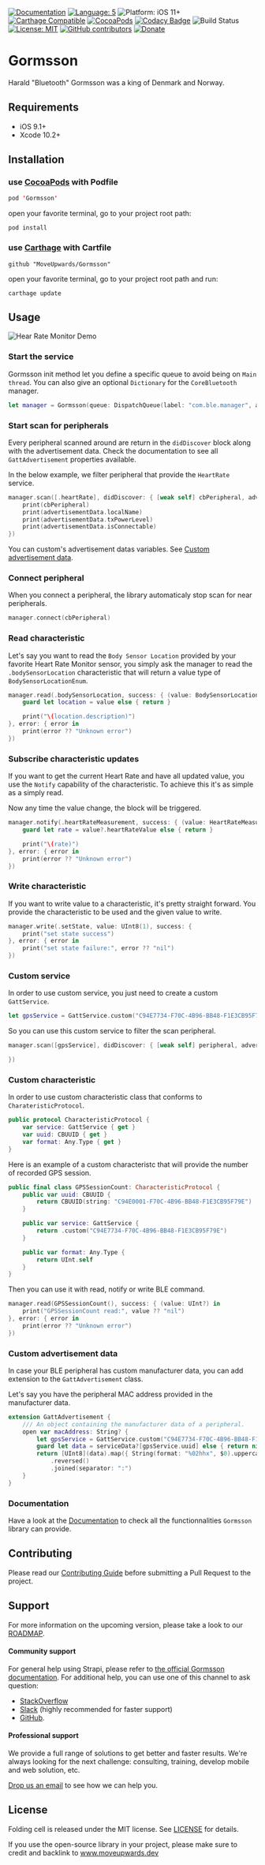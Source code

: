 [![Documentation](https://img.shields.io/badge/Read_the-Docs-67ad5c.svg)](https://moveupwards.github.io/Gormsson/)
[![Language: 5](https://img.shields.io/badge/Swift-5-orange.svg?style=flat)](https://developer.apple.com/swift)
![Platform: iOS 11+](https://img.shields.io/badge/platform-iOS-blue.svg?style=flat)
[![Carthage Compatible](https://img.shields.io/badge/Carthage-compatible-4BC51D.svg?style=flat)](https://github.com/Carthage/Carthage)
[![CocoaPods](https://img.shields.io/cocoapods/v/Gormsson.svg)](http://cocoapods.org/pods/Gormsson)
[![Codacy Badge](https://api.codacy.com/project/badge/Grade/657d5abcfa48463b873ea71ab1cba32e)](https://www.codacy.com/app/MoveUpwards/Gormsson?utm_source=github.com&amp;utm_medium=referral&amp;utm_content=MoveUpwards/Gormsson&amp;utm_campaign=Badge_Grade)
![Build Status](https://app.bitrise.io/app/070473bfbf02055c.svg?token=iiFAh4rQgxDR4JfqH-TkLg)
[![License: MIT](http://img.shields.io/badge/license-MIT-lightgrey.svg?style=flat)](https://github.com/MoveUpwards/Gormsson/blob/master/LICENSE)
[![GitHub contributors](https://img.shields.io/github/contributors/MoveUpwards/Gormsson.svg)](https://github.com/MoveUpwards/Gormsson/graphs/contributors)
[![Donate](https://img.shields.io/badge/Donate-PayPal-blue.svg)](https://paypal.me/moveupwards)

# Gormsson

Harald "Bluetooth" Gormsson was a king of Denmark and Norway.

## Requirements

- iOS 9.1+
- Xcode 10.2+

## Installation

### use [CocoaPods](https://cocoapods.org) with Podfile

```swift
pod 'Gormsson'
```

open your favorite terminal, go to your project root path:

```shell
pod install
```

### use [Carthage](https://github.com/Carthage/Carthage) with Cartfile

```shell
github "MoveUpwards/Gormsson"
```

open your favorite terminal, go to your project root path and run:

```shell
carthage update
```

## Usage

![Hear Rate Monitor Demo](Resources/HeartRateDemo.jpg)

### Start the service

Gormsson init method let you define a specific queue to avoid being on `Main thread`. You can also give an optional `Dictionary` for the `CoreBluetooth` manager.

```swift
let manager = Gormsson(queue: DispatchQueue(label: "com.ble.manager", attributes: .concurrent))
```

### Start scan for peripherals

Every peripheral scanned around are return in the `didDiscover` block along with the advertisement data. Check the documentation to see all `GattAdvertisement` properties available.

In the below example, we filter peripheral that provide the `HeartRate` service.

```swift
manager.scan([.heartRate], didDiscover: { [weak self] cbPeripheral, advertisementData in
    print(cbPeripheral)
    print(advertisementData.localName)
    print(advertisementData.txPowerLevel)
    print(advertisementData.isConnectable)
})
```

You can custom's advertisement datas variables. See [Custom advertisement data](https://github.com/MoveUpwards/Gormsson#custom-advertisement-data).

### Connect peripheral

When you connect a peripheral, the library automaticaly stop scan for near peripherals.

```swift
manager.connect(cbPeripheral)
```

### Read characteristic

Let's say you want to read the `Body Sensor Location` provided by your favorite Heart Rate Monitor sensor, you simply ask the manager to read the `.bodySensorLocation` characteristic that will return a value type of `BodySensorLocationEnum`.

```swift
manager.read(.bodySensorLocation, success: { (value: BodySensorLocationEnum?) in
    guard let location = value else { return }

    print("\(location.description)")
}, error: { error in
    print(error ?? "Unknown error")
})
```

### Subscribe characteristic updates

If you want to get the current Heart Rate and have all updated value, you use the `Notify` capability of the characteristic. To achieve this it's as simple as a simply read.

Now any time the value change, the block will be triggered.

```swift
manager.notify(.heartRateMeasurement, success: { (value: HeartRateMeasurementType?) in
    guard let rate = value?.heartRateValue else { return }

    print("\(rate)")
}, error: { error in
    print(error ?? "Unknown error")
})
```

### Write characteristic

If you want to write value to a characteristic, it's pretty straight forward. You provide the characteristic to be used and the given value to write.

```swift
manager.write(.setState, value: UInt8(1), success: {
    print("set state success")
}, error: { error in
    print("set state failure:", error ?? "nil")
})
```

### Custom service

In order to use custom service, you just need to create a custom `GattService`.

```swift
let gpsService = GattService.custom("C94E7734-F70C-4B96-BB48-F1E3CB95F79E")
```

So you can use this custom service to filter the scan peripheral.

```swift
manager.scan([gpsService], didDiscover: { [weak self] peripheral, advertisementData in

})
```

### Custom characteristic

In order to use custom characteristic class that conforms to `CharateristicProtocol`.

```swift
public protocol CharacteristicProtocol {
    var service: GattService { get }
    var uuid: CBUUID { get }
    var format: Any.Type { get }
}
```

Here is an example of a custom characteristc that will provide the number of recorded GPS session.

```swift
public final class GPSSessionCount: CharacteristicProtocol {
    public var uuid: CBUUID {
        return CBUUID(string: "C94E0001-F70C-4B96-BB48-F1E3CB95F79E")
    }

    public var service: GattService {
        return .custom("C94E7734-F70C-4B96-BB48-F1E3CB95F79E")
    }

    public var format: Any.Type {
        return UInt.self
    }
}
```

Then you can use it with read, notify or write BLE command.

```swift
manager.read(GPSSessionCount(), success: { (value: UInt?) in
    print("GPSSessionCount read:", value ?? "nil")
}, error: { error in
    print(error ?? "Unknown error")
})
```

### Custom advertisement data

In case your BLE peripheral has custom manufacturer data, you can add extension to the `GattAdvertisement` class.

Let's say you have the peripheral MAC address provided in the manufacturer data.

```swift
extension GattAdvertisement {
    /// An object containing the manufacturer data of a peripheral.
    open var macAddress: String? {
        let gpsService = GattService.custom("C94E7734-F70C-4B96-BB48-F1E3CB95F79E")
        guard let data = serviceData?[gpsService.uuid] else { return nil }
        return [UInt8](data).map({ String(format: "%02hhx", $0).uppercased() })
            .reversed()
            .joined(separator: ":")
    }
}
```

### Documentation

Have a look at the [Documentation](https://moveupwards.github.io/Gormsson/) to check all the functionnalities `Gormsson` library can provide.

## Contributing

Please read our [Contributing Guide](https://raw.githubusercontent.com/MoveUpwards/Gormsson/master/CONTRIBUTING.md) before submitting a Pull Request to the project.

## Support

For more information on the upcoming version, please take a look to our [ROADMAP](https://github.com/MoveUpwards/Gormsson/projects/).

#### Community support

For general help using Strapi, please refer to [the official Gormsson documentation](https://moveupwards.github.io/Gormsson/). For additional help, you can use one of this channel to ask question:

- [StackOverflow](http://stackoverflow.com/questions/tagged/Gormsson)
- [Slack](http://moveupwards.slack.com) (highly recommended for faster support)
- [GitHub](https://github.com/MoveUpwards/Gormsson).

#### Professional support

We provide a full range of solutions to get better and faster results. We're always looking for the next challenge: consulting, training, develop mobile and web solution, etc.

[Drop us an email](mailto:contact@moveupwards.dev) to see how we can help you.

## License

Folding cell is released under the MIT license.
See [LICENSE](https://raw.githubusercontent.com/MoveUpwards/Gormsson/master/LICENSE) for details.

If you use the open-source library in your project, please make sure to credit and backlink to www.moveupwards.dev